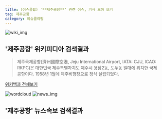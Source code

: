 ```yaml
---
title: (이슈클립) '**제주공항**' 관련 이슈, 기사 모아 보기
tag: 제주공항
category: 이슈클리핑
---
```

![wiki_img](https://user-images.githubusercontent.com/42597476/44503234-41136a80-a6d0-11e8-9071-6fc6418eafe4.png)
## **'**제주공항**'** 위키피디아 검색결과
>제주국제공항(濟州國際空港, Jeju International Airport, IATA: CJU, ICAO: RKPC)은 대한민국 제주특별자치도 제주시 용담2동, 도두동 일대에 위치한 국제공항이다. 1958년 1월에 제주비행장으로 정식 설립되었다.

<a href="https://ko.wikipedia.org/wiki/제주공항" target="_blank">위키백과 전체보기</a>

![wordcloud](https://s3.ap-northeast-2.amazonaws.com/lyrics101-wordcloud/2018-10-05-1538700000.png)
![news_img](https://user-images.githubusercontent.com/42597476/44507050-1206f400-a6e4-11e8-8d98-7ffbfebb353f.png)
## **'**제주공항**'** 뉴스속보 검색결과

